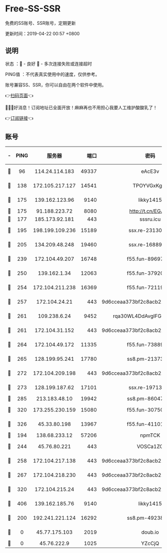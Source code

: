 # Free-SS-SSR

免费的SS账号、SSR账号，定期更新

更新时间：2019-04-22 00:57 +0800

## 说明

状态     ：🙂 - 良好 🙁 - 多次连接失败或连接超时

PING值   ：不代表真实使用中的速度，仅供参考。

账号兼容SS、SSR，你可以自由在两个软件中使用。

👉[扫码页面](https://liesauer.github.io/Free-SS-SSR/)👈

🎉🎉🎉好消息！订阅地址已全面开放！麻麻再也不用担心我要人工维护酸酸乳了！

👉[订阅链接](https://www.liesauer.net/yogurt/subscribe?ACCESS_TOKEN=DAYxR3mMaZAsaqUb)👈

## 账号

|-|PING|服务器|端口|密码|加密方式|区域|
|:----:|:----:|:-----:|-----:|:----:|:----:|:----:|
|🙂|96|114.24.114.183|49337|eAcE3v|chacha20-ietf|TW|
|🙂|138|172.105.217.127|14541|TPOYVGxKglpi|aes-256-cfb|JP|
|🙂|175|139.162.123.96|9140|likky1415|aes-256-cfb|JP|
|🙂|175|91.188.223.72|8080|http://t.cn/EGJIyrl|rc4-md5|RU|
|🙂|177|185.173.92.181|443|sssru.icu|rc4-md5|RU|
|🙂|195|198.199.109.236|15189|ssx.re-23130260|aes-256-cfb|US|
|🙂|205|134.209.48.248|19460|ssx.re-16889161|aes-256-cfb|US|
|🙂|239|172.104.49.207|16748|f55.fun-89697299|aes-256-cfb|SG|
|🙂|250|139.162.1.34|12063|f55.fun-37920172|aes-256-cfb|SG|
|🙂|254|172.104.211.238|16369|f55.fun-72119461|aes-256-cfb|US|
|🙂|257|172.104.24.21|443|9d6cceaa373bf2c8acb22e60b6a58be6|aes-256-cfb|US|
|🙂|261|109.238.6.24|9452|rqa30WL4DdAvgIFG6Fs3znzTa|aes-256-cfb|FR|
|🙂|261|172.104.31.152|443|9d6cceaa373bf2c8acb22e60b6a58be6|aes-256-cfb|US|
|🙂|264|172.104.49.172|11335|f55.fun-73889374|aes-256-cfb|SG|
|🙂|265|128.199.95.241|17780|ss8.pm-21373511|aes-256-cfb|SG|
|🙂|272|172.104.209.198|443|9d6cceaa373bf2c8acb22e60b6a58be6|aes-256-cfb|US|
|🙂|273|128.199.187.62|17101|ssx.re-19713443|aes-256-cfb|SG|
|🙂|285|213.183.48.10|19942|ss8.pm-86047408|rc4-md5|RU|
|🙂|320|173.255.230.159|15080|f55.fun-30750551|aes-256-cfb|US|
|🙂|326|45.33.80.198|13967|f55.fun-41101289|aes-256-cfb|US|
|🙂|194|138.68.233.12|57206|npmTCK|rc4-md5|US|
|🙂|244|45.76.80.221|443|VOSCa1ZG|aes-256-cfb|DE|
|🙂|258|172.104.217.138|443|9d6cceaa373bf2c8acb22e60b6a58be6|aes-256-cfb|US|
|🙂|267|172.104.218.230|443|9d6cceaa373bf2c8acb22e60b6a58be6|aes-256-cfb|US|
|🙂|320|172.104.215.24|443|9d6cceaa373bf2c8acb22e60b6a58be6|aes-256-cfb|US|
|🙂|406|139.162.185.76|9140|likky1415|aes-256-cfb|DE|
|🙁|200|192.241.221.124|16292|ss8.pm-49238822|aes-256-cfb|US|
|🙁|0|45.77.175.103|2019|doub.io|aes-128-ctr|SG|
|🙁|0|45.76.222.9|1025|YZcCjQ|rc4-md5|JP|
